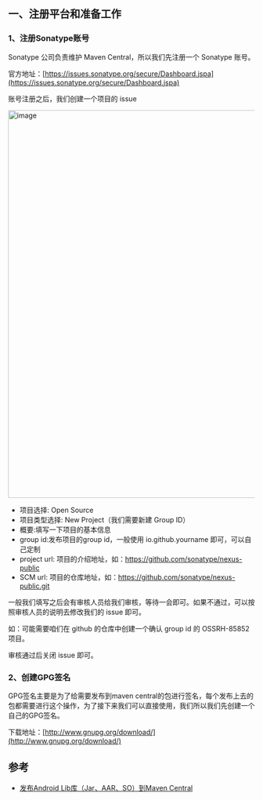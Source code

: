 ## 一、注册平台和准备工作

### 1、注册Sonatype账号

Sonatype 公司负责维护 Maven Central，所以我们先注册一个 Sonatype 账号。

官方地址：[https://issues.sonatype.org/secure/Dashboard.jspa](https://issues.sonatype.org/secure/Dashboard.jspa)

账号注册之后，我们创建一个项目的 issue

<img width="791" alt="image" src="https://user-images.githubusercontent.com/17560388/199385106-dc401de2-93ea-4109-84d5-a734b02ac4db.png">

- 项目选择: Open Source
- 项目类型选择: New Project（我们需要新建 Group ID）
- 概要:填写一下项目的基本信息
- group id:发布项目的group id，一般使用 io.github.yourname 即可，可以自己定制
- project url: 项目的介绍地址，如：https://github.com/sonatype/nexus-public
- SCM url: 项目的仓库地址，如：https://github.com/sonatype/nexus-public.git

一般我们填写之后会有审核人员给我们审核，等待一会即可。如果不通过，可以按照审核人员的说明去修改我们的 issue 即可。

如：可能需要咱们在 github 的仓库中创建一个确认 group id 的 OSSRH-85852 项目。

审核通过后关闭 issue 即可。

### 2、创建GPG签名

GPG签名主要是为了给需要发布到maven central的包进行签名，每个发布上去的包都需要进行这个操作，为了接下来我们可以直接使用，我们所以我们先创建一个自己的GPG签名。

下载地址：[http://www.gnupg.org/download/](http://www.gnupg.org/download/)

## 参考

- [发布Android Lib库（Jar、AAR、SO）到Maven Central](https://blog.csdn.net/xiaozeiqwe/article/details/117379335)
